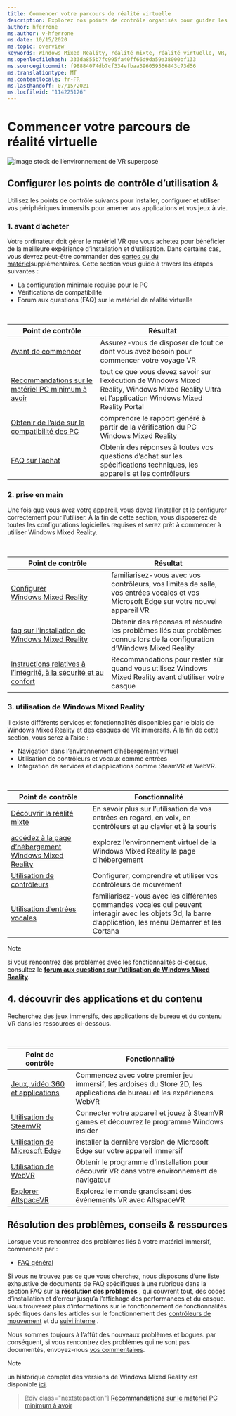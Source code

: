 ```yaml
---
title: Commencer votre parcours de réalité virtuelle
description: Explorez nos points de contrôle organisés pour guider les nouveaux utilisateurs d’appareils grâce à la configuration et à l’utilisation de leurs appareils de VR immersifs.
author: hferrone
ms.author: v-hferrone
ms.date: 10/15/2020
ms.topic: overview
keywords: Windows Mixed Reality, réalité mixte, réalité virtuelle, VR, MR,
ms.openlocfilehash: 333da855b7fc995fa40ff66d9da59a38000bf133
ms.sourcegitcommit: f98884074db7cf334efbaa396059566843c73d56
ms.translationtype: MT
ms.contentlocale: fr-FR
ms.lasthandoff: 07/15/2021
ms.locfileid: "114225126"
---
```

# <a name="start-your-vr-journey"></a>Commencer votre parcours de réalité virtuelle

![Image stock de l’environnement de VR superposé](images/vr-journey-hero.png)

## <a name="setup--usability-checkpoints"></a>Configurer les points de contrôle d’utilisation &

Utilisez les points de contrôle suivants pour installer, configurer et utiliser vos périphériques immersifs pour amener vos applications et vos jeux à vie.

### <a name="1-before-you-buy"></a>1. avant d’acheter

Votre ordinateur doit gérer le matériel VR que vous achetez pour bénéficier de la meilleure expérience d’installation et d’utilisation. Dans certains cas, vous devrez peut-être commander des [cartes ou du matériel](recommended-adapters-for-windows-mixed-reality-capable-pcs.md)supplémentaires. Cette section vous guide à travers les étapes suivantes :

* La configuration minimale requise pour le PC
* Vérifications de compatibilité
* Forum aux questions (FAQ) sur le matériel de réalité virtuelle

<br>

|  Point de contrôle  |  Résultat  |
| --- | --- |
| [Avant de commencer](before-you-start.md) | Assurez-vous de disposer de tout ce dont vous avez besoin pour commencer votre voyage VR |
| [Recommandations sur le matériel PC minimum à avoir](windows-mixed-reality-minimum-pc-hardware-compatibility-guidelines.md) | tout ce que vous devez savoir sur l’exécution de Windows Mixed Reality, Windows Mixed Reality Ultra et l’application Windows Mixed Reality Portal |
| [Obtenir de l’aide sur la compatibilité des PC](get-help-with-pc-compatibility.md) | comprendre le rapport généré à partir de la vérification du PC Windows Mixed Reality |
| [FAQ sur l’achat](before-you-buy-faqs.md) | Obtenir des réponses à toutes vos questions d’achat sur les spécifications techniques, les appareils et les contrôleurs |

### <a name="2-getting-started"></a>2. prise en main

Une fois que vous avez votre appareil, vous devez l’installer et le configurer correctement pour l’utiliser. À la fin de cette section, vous disposerez de toutes les configurations logicielles requises et serez prêt à commencer à utiliser Windows Mixed Reality.

<br>

|  Point de contrôle  |  Résultat  |
| --- | --- |
| [Configurer Windows Mixed Reality](set-up-windows-mixed-reality.md) | familiarisez-vous avec vos contrôleurs, vos limites de salle, vos entrées vocales et vos Microsoft Edge sur votre nouvel appareil VR |
| [faq sur l’installation de Windows Mixed Reality](wmr-setup-faq.yml) | Obtenir des réponses et résoudre les problèmes liés aux problèmes connus lors de la configuration d’Windows Mixed Reality |
| [Instructions relatives à l’intégrité, à la sécurité et au confort](wmr-health-safety-comfort.md) | Recommandations pour rester sûr quand vous utilisez Windows Mixed Reality avant d’utiliser votre casque  |

### <a name="3-using-windows-mixed-reality"></a>3. utilisation de Windows Mixed Reality

il existe différents services et fonctionnalités disponibles par le biais de Windows Mixed Reality et des casques de VR immersifs. À la fin de cette section, vous serez à l’aise :

* Navigation dans l’environnement d’hébergement virtuel
* Utilisation de contrôleurs et vocaux comme entrées
* Intégration de services et d’applications comme SteamVR et WebVR.

<br>

|  Point de contrôle  |  Fonctionnalité  |
| --- | --- |
| [Découvrir la réalité mixte](learn-mixed-reality.md) | En savoir plus sur l’utilisation de vos entrées en regard, en voix, en contrôleurs et au clavier et à la souris |
| [accédez à la page d’hébergement Windows Mixed Reality](your-mixed-reality-home.md) | explorez l’environnement virtuel de la Windows Mixed Reality la page d’hébergement  |
| [Utilisation de contrôleurs](controllers-in-wmr.md) | Configurer, comprendre et utiliser vos contrôleurs de mouvement |
| [Utilisation d’entrées vocales](using-speech-in-wmr.md) | familiarisez-vous avec les différentes commandes vocales qui peuvent interagir avec les objets 3d, la barre d’application, les menu Démarrer et les Cortana |

> [!NOTE]
> si vous rencontrez des problèmes avec les fonctionnalités ci-dessus, consultez le **[forum aux questions sur l’utilisation de Windows Mixed Reality](using-wmr-faq.yml)**.

## <a name="4-discover-apps-and-content"></a>4. découvrir des applications et du contenu

Recherchez des jeux immersifs, des applications de bureau et du contenu VR dans les ressources ci-dessous. 

<br>

|  Point de contrôle  |  Fonctionnalité  |
| --- | --- |
| [Jeux, vidéo 360 et applications](using-games-and-apps-in-windows-mixed-reality.md) | Commencez avec votre premier jeu immersif, les ardoises du Store 2D, les applications de bureau et les expériences WebVR |
| [Utilisation de SteamVR](using-steamvr-with-windows-mixed-reality.md) | Connecter votre appareil et jouez à SteamVR games et découvrez le programme Windows insider |
| [Utilisation de Microsoft Edge](using-microsoft-edge.md) | installer la dernière version de Microsoft Edge sur votre appareil immersif |
| [Utilisation de WebVR](webvr.md) | Obtenir le programme d’installation pour découvrir VR dans votre environnement de navigateur |
| [Explorer AltspaceVR](/windows/mixed-reality/altspace-vr/journey) | Explorez le monde grandissant des événements VR avec AltspaceVR |

## <a name="troubleshooting-tips--resources"></a>Résolution des problèmes, conseils & ressources

Lorsque vous rencontrez des problèmes liés à votre matériel immersif, commencez par :
 
* [FAQ général](troubleshooting-windows-mixed-reality.md) 

Si vous ne trouvez pas ce que vous cherchez, nous disposons d’une liste exhaustive de documents de FAQ spécifiques à une rubrique dans la section FAQ sur la **résolution des problèmes** , qui couvrent tout, des codes d’installation et d’erreur jusqu’à l’affichage des performances et du casque. Vous trouverez plus d’informations sur le fonctionnement de fonctionnalités spécifiques dans les articles sur le fonctionnement des [contrôleurs de mouvement](controllers-in-wmr.md) et du [suivi interne](tracking-system.md) .

Nous sommes toujours à l’affût des nouveaux problèmes et bogues. par conséquent, si vous rencontrez des problèmes qui ne sont pas documentés, envoyez-nous [vos commentaires](filing-feedback.md).

> [!NOTE]
> un historique complet des versions de Windows Mixed Reality est disponible [ici](mixed-reality-software.md).

> [!div class="nextstepaction"]
> [Recommandations sur le matériel PC minimum à avoir](windows-mixed-reality-minimum-pc-hardware-compatibility-guidelines.md)

<br>